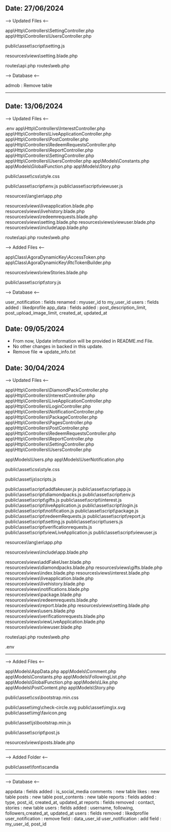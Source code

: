 ## Date: 27/06/2024  ##

--> Updated Files <--

app\Http\Controllers\SettingController.php
app\Http\Controllers\UsersController.php

public\asset\script\setting.js

resources\views\setting.blade.php

routes\api.php
routes\web.php

--> Database <--

admob : Remove table

________________________________________________________________________________

## Date: 13/06/2024  ##

--> Updated Files <--

.env
app\Http\Controllers\InterestController.php
app\Http\Controllers\LiveApplicationController.php
app\Http\Controllers\PostController.php
app\Http\Controllers\RedeemRequestsController.php
app\Http\Controllers\ReportController.php
app\Http\Controllers\SettingController.php
app\Http\Controllers\UsersController.php
app\Models\Constants.php
app\Models\GlobalFunction.php
app\Models\Story.php

public\asset\css\style.css

public\asset\script\env.js
public\asset\script\viewuser.js

resources\lang\en\app.php

resources\views\liveapplication.blade.php
resources\views\livehistory.blade.php
resources\views\redeemrequests.blade.php
resources\views\setting.blade.php
resources\views\viewuser.blade.php
resources\views\include\app.blade.php

routes\api.php
routes\web.php

--> Added Files <--

app\Class\AgoraDynamicKey\AccessToken.php
app\Class\AgoraDynamicKey\RtcTokenBuilder.php

resources\views\viewStories.blade.php

public\asset\script\story.js


--> Database <--

user_notification : fields renamed : myuser_id to my_user_id
users : fields added : likedprofile
app_data : fields added : post_description_limit, post_upload_image_limit, created_at, updated_at



## Date: 09/05/2024  ##

- From now, Update information will be provided in README.md File.
- No other changes in backed in this update.
- Remove file => update_info.txt



## Date: 30/04/2024  ##

--> Updated Files <--

app\Http\Controllers\DiamondPackController.php
app\Http\Controllers\InterestController.php
app\Http\Controllers\LiveApplicationController.php
app\Http\Controllers\LoginController.php
app\Http\Controllers\NotificationController.php
app\Http\Controllers\PackageController.php
app\Http\Controllers\PagesController.php
app\Http\Controllers\PostController.php
app\Http\Controllers\RedeemRequestsController.php
app\Http\Controllers\ReportController.php
app\Http\Controllers\SettingController.php
app\Http\Controllers\UsersController.php

app\Models\Users.php
app\Models\UserNotification.php

public\asset\css\style.css

public\asset\js\scripts.js

public\asset\script\addfakeuser.js
public\asset\script\app.js
public\asset\script\diamondpacks.js
public\asset\script\env.js
public\asset\script\gifts.js
public\asset\script\interest.js
public\asset\script\liveApplication.js
public\asset\script\login.js
public\asset\script\notification.js
public\asset\script\package.js
public\asset\script\redeemRequests.js
public\asset\script\report.js
public\asset\script\setting.js
public\asset\script\users.js
public\asset\script\verificationrequests.js
public\asset\script\viewLiveApplication.js
public\asset\script\viewuser.js

resources\lang\en\app.php

resources\views\include\app.blade.php

resources\views\addFakeUser.blade.php
resources\views\diamondpacks.blade.php
resources\views\gifts.blade.php
resources\views\index.blade.php
resources\views\interest.blade.php
resources\views\liveapplication.blade.php
resources\views\livehistory.blade.php
resources\views\notifications.blade.php
resources\views\package.blade.php
resources\views\redeemrequests.blade.php
resources\views\report.blade.php
resources\views\setting.blade.php
resources\views\users.blade.php
resources\views\verificationrequests.blade.php
resources\views\viewLiveApplication.blade.php
resources\views\viewuser.blade.php


routes\api.php
routes\web.php

.env


-----------------------------------------------------

--> Added Files <--

app\Models\AppData.php
app\Models\Comment.php
app\Models\Constants.php
app\Models\FollowingList.php
app\Models\GlobalFunction.php
app\Models\Like.php
app\Models\PostContent.php
app\Models\Story.php

public\asset\css\bootstrap.min.css

public\asset\img\check-circle.svg
public\asset\img\x.svg
public\asset\img\favicon.png

public\asset\js\bootstrap.min.js

public\asset\script\post.js

resources\views\posts.blade.php

-----------------------------------------------------

--> Added Folder <--

public\asset\font\scandia

-----------------------------------------------------

--> Database <--

appdata : fields added : is_social_media
comments : new table
likes : new table
posts : new table
post_contents : new table
reports : fields added : type, post_id, created_at, updated_at
reports : fields removed : contact,
stories : new table
users : fields added : username, following, followers,created_at, updated_at
users : fields removed : likedprofile
user_notification : remove field : data_user_id
user_notification : add field : my_user_id, post_id